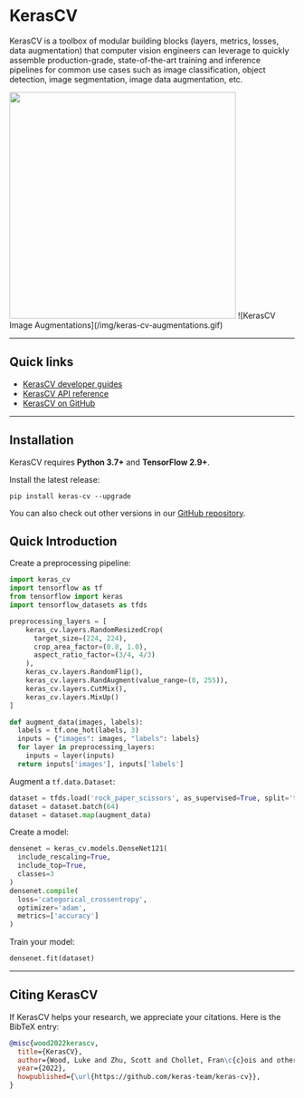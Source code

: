 # KerasCV

KerasCV is a toolbox of modular building blocks (layers, metrics, losses, data augmentation) that computer vision engineers can leverage to quickly assemble production-grade, state-of-the-art training and inference pipelines for common use cases such as image classification, object detection, image segmentation, image data augmentation, etc.

<img style="width: 400px; max-width: 90%;" src="/img/keras-cv-augmentations.gif">
![KerasCV Image Augmentations](/img/keras-cv-augmentations.gif)

---
## Quick links

* [KerasCV developer guides](/guides/keras_cv/)
* [KerasCV API reference](/api/keras_cv/)
* [KerasCV on GitHub](https://github.com/keras-team/keras-cv)

---
## Installation

KerasCV requires **Python 3.7+** and **TensorFlow 2.9+**.

Install the latest release:

```
pip install keras-cv --upgrade
```

You can also check out other versions in our
[GitHub repository](https://github.com/keras-team/keras-cv/releases).

## Quick Introduction

Create a preprocessing pipeline:

```python
import keras_cv
import tensorflow as tf
from tensorflow import keras
import tensorflow_datasets as tfds

preprocessing_layers = [
    keras_cv.layers.RandomResizedCrop(
      target_size=(224, 224),
      crop_area_factor=(0.8, 1.0),
      aspect_ratio_factor=(3/4, 4/3)
    ),
    keras_cv.layers.RandomFlip(),
    keras_cv.layers.RandAugment(value_range=(0, 255)),
    keras_cv.layers.CutMix(),
    keras_cv.layers.MixUp()
]

def augment_data(images, labels):
  labels = tf.one_hot(labels, 3)
  inputs = {"images": images, "labels": labels}
  for layer in preprocessing_layers:
    inputs = layer(inputs)
  return inputs['images'], inputs['labels']
```

Augment a `tf.data.Dataset`:

```python
dataset = tfds.load('rock_paper_scissors', as_supervised=True, split='train')
dataset = dataset.batch(64)
dataset = dataset.map(augment_data)
```

Create a model:

```python
densenet = keras_cv.models.DenseNet121(
  include_rescaling=True,
  include_top=True,
  classes=3
)
densenet.compile(
  loss='categorical_crossentropy',
  optimizer='adam',
  metrics=['accuracy']
)
```

Train your model:

```python
densenet.fit(dataset)
```

---
## Citing KerasCV

If KerasCV helps your research, we appreciate your citations.
Here is the BibTeX entry:

```bibtex
@misc{wood2022kerascv,
  title={KerasCV},
  author={Wood, Luke and Zhu, Scott and Chollet, Fran\c{c}ois and others},
  year={2022},
  howpublished={\url{https://github.com/keras-team/keras-cv}},
}
```
